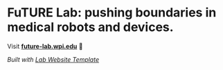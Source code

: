 
# FuTURE Lab: pushing boundaries in medical robots and devices.

Visit **[future-lab.wpi.edu](http://future-lab.wpi.edu)** 🚀

_Built with [Lab Website Template](https://greene-lab.gitbook.io/lab-website-template-docs)_
